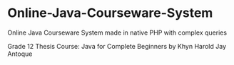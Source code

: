 # Online-Java-Courseware-System
Online Java Courseware System made in native PHP with complex queries

Grade 12 Thesis
Course: Java for Complete Beginners by Khyn Harold Jay Antoque
